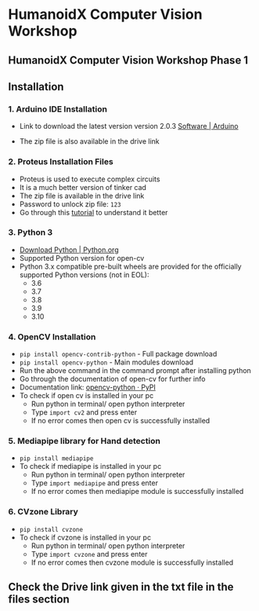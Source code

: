 # HumanoidX Computer Vision Workshop

## HumanoidX Computer Vision Workshop Phase 1

## Installation 

### 1. Arduino IDE Installation
- Link to download the latest version version 2.0.3 [Software | Arduino](https://www.arduino.cc/en/software)
* The zip file is also available in the drive link
### 2. Proteus Installation Files
- Proteus is used to execute complex circuits
- It is a much better version of tinker cad
- The zip file is available in the drive link
- Password to unlock zip file: `123`
- Go through this [tutorial](https://www.youtube.com/watch?v=WvpIS9BtHJE) to understand it better
### 3. Python 3
- [Download Python | Python.org](https://www.python.org/downloads/)
- Supported Python version for open-cv
- Python 3.x compatible pre-built wheels are provided for the officially supported Python versions (not in EOL):
  - 3.6
  - 3.7
  - 3.8
  - 3.9
  - 3.10
### 4. OpenCV Installation
- `pip install opencv-contrib-python` - Full package download
- `pip install opencv-python` - Main modules download
- Run the above command in the command prompt after installing python
- Go through the documentation of open-cv for further info
- Documentation link: [opencv-python · PyPI](https://pypi.org/project/opencv-python/)
- To check if open cv is installed in your pc
  - Run python in terminal/ open python interpreter
  - Type `import cv2` and press enter
  - If no error comes then open cv is successfully installed
### 5. Mediapipe library for Hand detection
- `pip install mediapipe`
- To check if mediapipe is installed in your pc
  - Run python in terminal/ open python interpreter
  - Type `import mediapipe` and press enter
  - If no error comes then mediapipe module is successfully installed
### 6. CVzone Library
- `pip install cvzone`
- To check if cvzone is installed in your pc
  - Run python in terminal/ open python interpreter
  - Type `import cvzone` and press enter
  - If no error comes then cvzone module is successfully installed
## Check the Drive link given in the txt file in the files section
